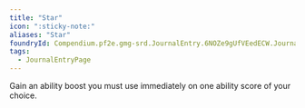```yaml
---
title: "Star"
icon: ":sticky-note:"
aliases: "Star"
foundryId: Compendium.pf2e.gmg-srd.JournalEntry.6NOZe9gUfVEedECW.JournalEntryPage.XyJwT50oLhuL45x2
tags:
  - JournalEntryPage
---
```

Gain an ability boost you must use immediately on one ability score of your choice.